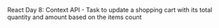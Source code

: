 React Day 8: Context API - Task to update a shopping cart with its total quantity and amount based on the items count
